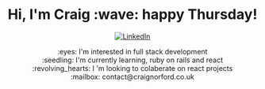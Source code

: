 <h1 align='center'>
    Hi, I'm Craig :wave: happy Thursday!
</h1>

<div style="text-align:center">
    <a href="https://www.linkedin.com/in/craig-norford-9a33838a/">
        <img alt="LinkedIn" src="https://img.shields.io/badge/linkedin-%230077B5.svg?style=for-the-badge&logo=linkedin&logoColor=white"/>
    </a>
</div>

<div style="text-align:center">
    <p>
        :eyes:  I'm interested in full stack development<br>
        :seedling:  I'm currently learning, ruby on rails and react<br>
        :revolving_hearts: I 'm looking to colaberate on react projects<br>
        :mailbox:  contact@craignorford.co.uk
    </p>
</div>
